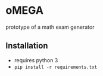 # oMEGA
prototype of a math exam generator

## Installation
* requires python 3
* `pip install -r requirements.txt`
